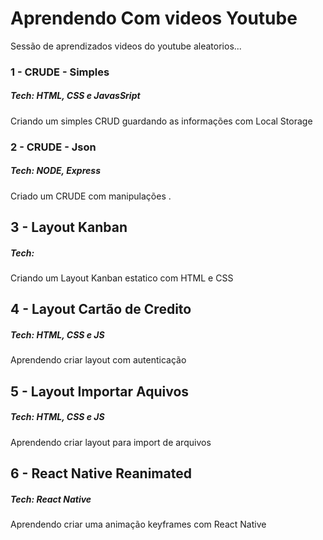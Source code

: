 # Aprendendo Com videos Youtube

Sessão de aprendizados videos do youtube aleatorios...

### 1 - CRUDE - Simples

##### Tech: HTML, CSS e JavasSript

Criando um simples CRUD guardando as informações com Local Storage

### 2 - CRUDE - Json

##### Tech: NODE, Express

Criado um CRUDE com manipulações .

## 3 - Layout Kanban

##### Tech:

Criando um Layout Kanban estatico com HTML e CSS

## 4 - Layout Cartão de Credito

##### Tech: HTML, CSS e JS

Aprendendo criar layout com autenticação

## 5 - Layout Importar Aquivos

##### Tech: HTML, CSS e JS

Aprendendo criar layout para import de arquivos

## 6 - React Native Reanimated

##### Tech: React Native

Aprendendo criar uma animação keyframes com React Native
